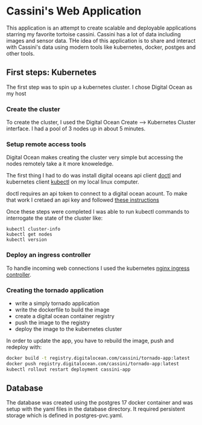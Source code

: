 # Cassini's Web Application


This application is an attempt to create scalable and deployable applications starring my favorite tortoise cassini. Cassini has a lot of data including images and sensor data. THe idea of this application is to share and interact with Cassini's data using modern tools like kubernetes, docker, postges and other tools. 


## First steps: Kubernetes

The first step was to spin up a kubernetes cluster. I chose Digital Ocean as my host


### Create the cluster
To create the cluster, I used the Digital Ocean Create --> Kubernetes Cluster interface. I had a pool of 3 nodes up in about 5 minutes.


### Setup remote access tools
Digital Ocean makes creating the cluster very simple but accessing the nodes remotely take a it more knoweledge. 

The first thing I had to do was install digital oceans api client [doctl](https://docs.digitalocean.com/reference/doctl/) and kubernetes client [kubectl](https://kubernetes.io/docs/reference/kubectl/) on my local linux computer. 

doctl requires an api token to connect to a digital ocean acount. To make that work I cretaed an api key and followed [these instructions](https://docs.digitalocean.com/reference/doctl/how-to/install/)


Once these steps were completed I was able to run kubectl commands to interrogate the state of the cluster like:

```
kubectl cluster-info
kubectl get nodes
kubectl version
```


### Deploy an ingress controller

To handle incoming web connections I used the kubernetes [nginx ingress controller](https://kubernetes.github.io/ingress-nginx/deploy/#quick-start).

### Creating the tornado application

 - write a simply tornado application
 - write the dockerfile to build the image
 - create a digital ocean container registry
 - push the image to the registry
 - deploy the image to the kubernetes cluster


In order to update the app, you have to rebuild the image, push and redeploy with:

```bash
docker build -t registry.digitalocean.com/cassini/tornado-app:latest
docker push registry.digitalocean.com/cassini/tornado-app:latest
kubectl rollout restart deployment cassini-app
```

## Database

The database was created using the postgres 17 docker container and was setup with the yaml files in the database directory. It required persistent storage which is defined in postgres-pvc.yaml.







